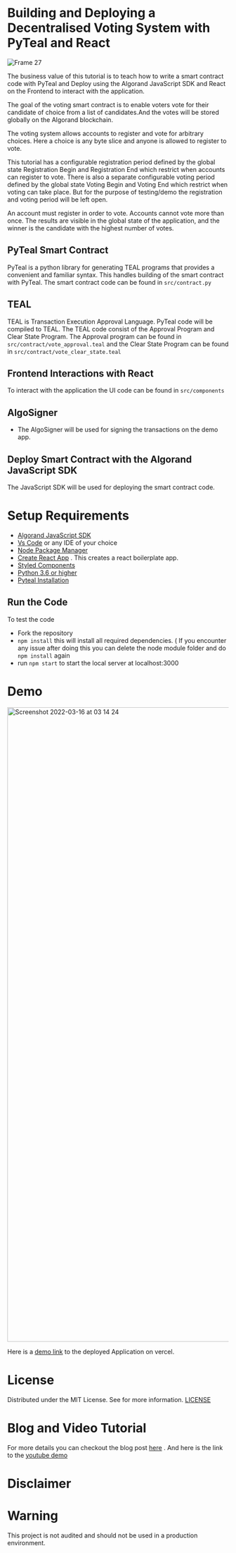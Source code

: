 # Building and Deploying a Decentralised Voting System with PyTeal and React
![Frame 27](https://user-images.githubusercontent.com/23031920/157607141-556aceb3-1357-4117-9cc9-6f43c91a0eb5.jpeg)


The business value of this tutorial is to teach how to write a smart contract code with PyTeal and Deploy using the Algorand JavaScript SDK and React on the Frontend to interact with the application.

The goal of the voting smart contract is to enable voters vote for their candidate of choice from a list of candidates.And the votes will be stored globally on the Algorand blockchain.

The voting system allows accounts to register and vote for arbitrary choices. Here a choice is any byte slice and anyone is allowed to register to vote.

This tutorial has a configurable registration period defined by the global state Registration Begin and Registration End which restrict when accounts can register to vote. There is also a separate configurable voting period defined by the global state Voting Begin and Voting End which restrict when voting can take place. But for the purpose of testing/demo the registration and voting period will be left open.

An account must register in order to vote. Accounts cannot vote more than once. The results are visible in the global state of the application, and the winner is the candidate with the highest number of votes.


## PyTeal Smart Contract
PyTeal is a python library for generating TEAL programs that provides a convenient and familiar syntax.
This handles building of the smart contract with PyTeal. The smart contract code can be found in `src/contract.py`

## TEAL
TEAL is Transaction Execution Approval Language. PyTeal code will be compiled to TEAL. The TEAL code consist of the Approval Program and Clear State Program.
The Approval program can be found in `src/contract/vote_approval.teal` and the Clear State Program can be found in `src/contract/vote_clear_state.teal`

## Frontend Interactions with React
To interact with the application the UI code can be found in `src/components`

## AlgoSigner
- The AlgoSigner will be used for signing the transactions on the demo app.

## Deploy Smart Contract with the Algorand JavaScript SDK
The JavaScript SDK will be used for deploying the smart contract code.

# Setup Requirements
- [Algorand JavaScript SDK](https://github.com/algorand/js-algorand-sdk)
- [Vs Code](https://code.visualstudio.com/) or any IDE of your choice
- [Node Package Manager](https://nodejs.org/download/)
- [Create React App](https://github.com/facebook/create-react-app) . This creates a react boilerplate app.
- [Styled Components](https://styled-components.com/)
- [Python 3.6 or higher](https://www.python.org/downloads/)
- [Pyteal Installation](https://pyteal.readthedocs.io/en/stable/installation.html)

## Run the Code
To test the code 
- Fork the repository 
- `npm install` this will install all required dependencies. ( If you encounter any issue after doing this you can delete the node module folder and do `npm install` again
- run `npm start` to start the local server at localhost:3000

# Demo
<img width="1440" alt="Screenshot 2022-03-16 at 03 14 24" src="https://user-images.githubusercontent.com/23031920/158504411-bb1eef56-0bdb-4f6c-881c-875294b2976a.png">

Here is a [demo link](https://votingdapp.vercel.app/) to the deployed Application on vercel.

# License
Distributed under the MIT License. See for more information. [LICENSE](https://github.com/gconnect/voting-dapp-pyteal-react/blob/master/LICENSE)

# Blog and Video Tutorial
For more details you can checkout the blog post [here](https://developer.algorand.org/tutorials/building-and-deploying-voting-smart-contract-with-pyteal-and-react/) . And here is the link to the [youtube demo](https://youtu.be/RWpB7p0Aas0)

# Disclaimer

# Warning
This project is not audited and should not be used in a production environment.





